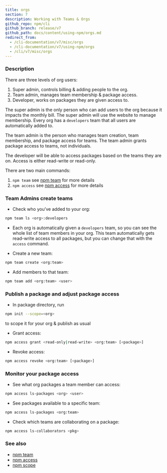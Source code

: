 ```yaml
---
title: orgs
section: 7
description: Working with Teams & Orgs
github_repo: npm/cli
github_branch: release/v7
github_path: docs/content/using-npm/orgs.md
redirect_from:
  - /cli-documentation/v7/misc/orgs
  - /cli-documentation/v7/using-npm/orgs
  - /cli/v7/misc/orgs
---
```


### Description

There are three levels of org users:

1. Super admin, controls billing & adding people to the org.
2. Team admin, manages team membership & package access.
3. Developer, works on packages they are given access to.

The super admin is the only person who can add users to the org because it impacts the monthly bill. The super admin will use the website to manage membership. Every org has a `developers` team that all users are automatically added to.

The team admin is the person who manages team creation, team membership, and package access for teams. The team admin grants package access to teams, not individuals.

The developer will be able to access packages based on the teams they are on. Access is either read-write or read-only.

There are two main commands:

1. `npm team` see [npm team](/cli/v7/commands/npm-team) for more details
2. `npm access` see [npm access](/cli/v7/commands/npm-access) for more details

### Team Admins create teams

- Check who you’ve added to your org:

```bash
npm team ls <org>:developers
```

- Each org is automatically given a `developers` team, so you can see the whole list of team members in your org. This team automatically gets read-write access to all packages, but you can change that with the `access` command.

- Create a new team:

```bash
npm team create <org:team>
```

- Add members to that team:

```bash
npm team add <org:team> <user>
```

### Publish a package and adjust package access

- In package directory, run

```bash
npm init --scope=<org>
```

to scope it for your org & publish as usual

- Grant access:

```bash
npm access grant <read-only|read-write> <org:team> [<package>]
```

- Revoke access:

```bash
npm access revoke <org:team> [<package>]
```

### Monitor your package access

- See what org packages a team member can access:

```bash
npm access ls-packages <org> <user>
```

- See packages available to a specific team:

```bash
npm access ls-packages <org:team>
```

- Check which teams are collaborating on a package:

```bash
npm access ls-collaborators <pkg>
```

### See also

- [npm team](/cli/v7/commands/npm-team)
- [npm access](/cli/v7/commands/npm-access)
- [npm scope](/cli/v7/using-npm/scope)
